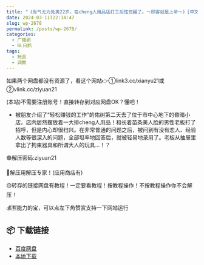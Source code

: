 ```yaml
---
title: "《有气无力处男22岁，在cheng人用品店打工后性觉醒了。〜顾客就是上帝〜》[中文字幕]"
date: 2024-03-11T22:14:47
slug: wp-2678
permalink: /posts/wp-2678/
categories:
  - 广播剧
  - BL日抓
tags:
  - 玩具
  - 调教
---
```


如果两个网盘都没有资源了，看这个网站👉①link3.cc/xianyu21或②vlink.cc/ziyuan21

(本站)不需要注册账号！直接转存到对应网盘OK？懂吧！

*   被朋友介绍了“轻松赚钱的工作”的佑树第二天去了位于市中心地下的昏暗小店。店内居然摆放着一大排cheng人用品！和长着苗条美人脸的男性老板打了招呼，但是内心却很扫兴。在非常普通的问题之后，被问到有没有恋人、经验人数等很深入的问题，全部坦率地回答后，就被轻易地录用了。老板从抽屉里拿出了拘束器具和所谓大人的玩具…！？

🟢解压密码:ziyuan21

🔵解压用解压专家！(应用商店有)

🟡转存的链接网盘有教程！一定要看教程！按教程操作！不按教程操作你不会解压！

💰🈶能力的宝，可以点左下角赞赏支持一下网站运行

## 📦 下载链接
- [百度网盘](https://blziyuan21.com/pay-download/2678?key=07baf2be73&down_id=0)
- [本地下载](https://blziyuan21.com/pay-download/2678?key=07baf2be73&down_id=1)

